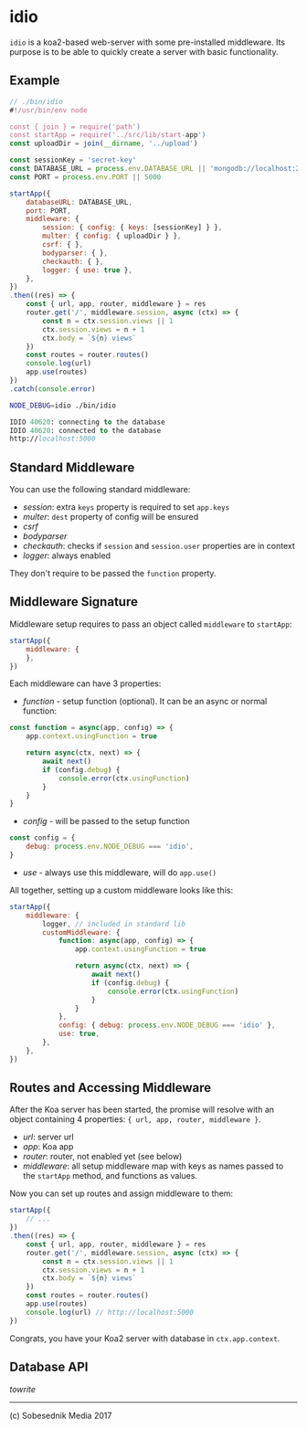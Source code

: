 # idio

`idio` is a koa2-based web-server with some pre-installed middleware.
Its purpose is to be able to quickly create a server with basic functionality.

## Example

```js
// ./bin/idio
#!/usr/bin/env node

const { join } = require('path')
const startApp = require('../src/lib/start-app')
const uploadDir = join(__dirname, '../upload')

const sessionKey = 'secret-key'
const DATABASE_URL = process.env.DATABASE_URL || 'mongodb://localhost:27017/idio'
const PORT = process.env.PORT || 5000

startApp({
    databaseURL: DATABASE_URL,
    port: PORT,
    middleware: {
        session: { config: { keys: [sessionKey] } },
        multer: { config: { uploadDir } },
        csrf: { },
        bodyparser: { },
        checkauth: { },
        logger: { use: true },
    },
})
.then((res) => {
    const { url, app, router, middleware } = res
    router.get('/', middleware.session, async (ctx) => {
        const n = ctx.session.views || 1
        ctx.session.views = n + 1
        ctx.body = `${n} views`
    })
    const routes = router.routes()
    console.log(url)
    app.use(routes)
})
.catch(console.error)
```

```bash
NODE_DEBUG=idio ./bin/idio
```

```fs
IDIO 40620: connecting to the database
IDIO 40620: connected to the database
http://localhost:5000
```

## Standard Middleware

You can use the following standard middleware:

- _session_: extra `keys` property is required to set `app.keys`
- _multer_: `dest` property of config will be ensured
- _csrf_
- _bodyparser_
- _checkauth_: checks if `session` and `session.user` properties are in context
- _logger_: always enabled

They don't require to be passed the `function` property.

## Middleware Signature

Middleware setup requires to pass an object called `middleware` to `startApp`:

```js
startApp({
    middleware: {
    },
})
```

Each middleware can have 3 properties:

- _function_ - setup function (optional). It can be an async or normal function:

```js
const function = async(app, config) => {
    app.context.usingFunction = true

    return async(ctx, next) => {
        await next()
        if (config.debug) {
            console.error(ctx.usingFunction)
        }
    }
}
```

- _config_ - will be passed to the setup function

```js
const config = {
    debug: process.env.NODE_DEBUG === 'idio',
}
```

- _use_ - always use this middleware, will do `app.use()`

All together, setting up a custom middleware looks like this:

```js
startApp({
    middleware: {
        logger, // included in standard lib
        customMiddleware: {
            function: async(app, config) => {
                app.context.usingFunction = true

                return async(ctx, next) => {
                    await next()
                    if (config.debug) {
                        console.error(ctx.usingFunction)
                    }
                }
            },
            config: { debug: process.env.NODE_DEBUG === 'idio' },
            use: true,
        },
    },
})
```

## Routes and Accessing Middleware

After the Koa server has been started, the promise will resolve with an object
containing 4 properties: `{ url, app, router, middleware }`.

- _url_: server url
- _app_: Koa app
- _router_: router, not enabled yet (see below)
- _middleware_: all setup middleware map with keys as names passed to the
`startApp` method, and functions as values.

Now you can set up routes and assign middleware to them:

```js
startApp({
    // ...
})
.then((res) => {
    const { url, app, router, middleware } = res
    router.get('/', middleware.session, async (ctx) => {
        const n = ctx.session.views || 1
        ctx.session.views = n + 1
        ctx.body = `${n} views`
    })
    const routes = router.routes()
    app.use(routes)
    console.log(url) // http://localhost:5000
})
```

Congrats, you have your Koa2 server with database in `ctx.app.context`.

## Database API

_towrite_

---

(c) Sobesednik Media 2017
